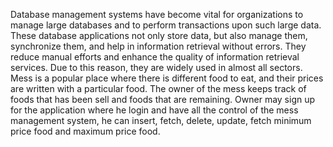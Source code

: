 Database management systems have become vital for organizations to manage large databases and to perform transactions upon such large data. These database applications not only store data, but also manage them, synchronize them, and help in information retrieval without errors. They reduce manual efforts and enhance the quality of information retrieval services. Due to this reason, they are widely used in almost all sectors.
Mess is a popular place where there is different food to eat, and their prices are written with a particular food. The owner of the mess keeps track of foods that has been sell and foods that are remaining. Owner may sign up for the application where he login and have all the control of the mess management system, he can insert, fetch, delete, update, fetch minimum price food and maximum price food.
